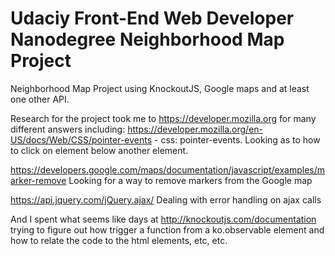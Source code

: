 # Udaciy Front-End Web Developer Nanodegree Neighborhood Map Project
Neighborhood Map Project using KnockoutJS, Google maps and at least one other API.

Research for the project took me to https://developer.mozilla.org for many different answers including:
https://developer.mozilla.org/en-US/docs/Web/CSS/pointer-events - css: pointer-events. 
Looking as to how to click on element below another element.

https://developers.google.com/maps/documentation/javascript/examples/marker-remove
Looking for a way to remove markers from the Google map

https://api.jquery.com/jQuery.ajax/ 
Dealing with error handling on ajax calls

And I spent what seems like days at http://knockoutjs.com/documentation 
    trying to figure out how trigger a function from a ko.observable element and
    how to relate the code to the html elements, etc, etc.
